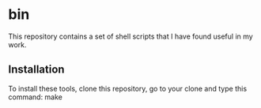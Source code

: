 # bin
This repository contains a set of shell scripts that I have found useful in my work.
## Installation
To install these tools, clone this repository, go to your clone and type this command:
    make
